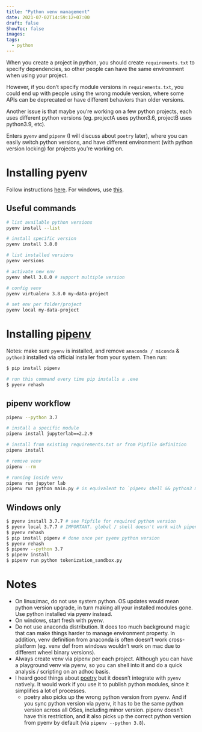 ```yaml
---
title: "Python venv management"
date: 2021-07-02T14:59:12+07:00
draft: false
ShowToc: false
images:
tags:
  - python
---
```


When you create a project in python, you should create `requirements.txt` to specify dependencies, so other people can have the same environment when using your project.


However, if you don’t specify module versions in `requirements.txt`, you could end up with people using the wrong module version, where some APIs can be deprecated or have different behaviors than older versions.


Another issue is that maybe you’re working on a few python projects, each uses different python versions (eg. projectA uses python3.6, projectB uses python3.9, etc).


Enters `pyenv` and `pipenv` (I will discuss about `poetry` later), where you can easily switch python versions, and have different environment (with python version locking) for projects you’re working on.


# Installing pyenv

Follow instructions [here](https://github.com/pyenv/pyenv). For windows, use [this](https://github.com/pyenv-win/pyenv-win).

## Useful commands

```bash
# list available python versions
pyenv install --list

# install specific version
pyenv install 3.8.0

# list installed versions
pyenv versions

# activate new env
pyenv shell 3.8.0 # support multiple version

# config venv
pyenv virtualenv 3.8.0 my-data-project

# set env per folder/project
pyenv local my-data-project
```


# Installing [pipenv](https://github.com/pypa/pipenv)

Notes: make sure `pyenv` is installed, and remove `anaconda / miconda` & `python3` installed via official installer from your system. Then run:

```bash
$ pip install pipenv

# run this command every time pip installs a .exe
$ pyenv rehash
```


## pipenv workflow

```bash
pipenv --python 3.7

# install a specific module
pipenv install jupyterlab==2.2.9

# install from existing requirements.txt or from Pipfile definition
pipenv install

# remove venv
pipenv --rm

# running inside venv
pipenv run jupyter lab
pipenv run python main.py # is equivalent to `pipenv shell && python3 main.py`
```

## Windows only

```bash
$ pyenv install 3.7.7 # see Pipfile for required python version
$ pyenv local 3.7.7 # IMPORTANT. global / shell doesn't work with pipenv
$ pyenv rehash
$ pip install pipenv # done once per pyenv python version
$ pyenv rehash
$ pipenv --python 3.7
$ pipenv install
$ pipenv run python tokenization_sandbox.py
```


# Notes

* On linux/mac, do not use system python. OS updates would mean python version upgrade, in turn making all your installed modules gone. Use python installed via pyenv instead.
* On windows, start fresh with pyenv.
* Do not use anaconda distribution. It does too much background magic that can make things harder to manage environment property. In addition, venv definition from anaconda is often doesn’t work cross-platform (eg. venv def from windows wouldn’t work on mac due to different wheel binary versions).
* Always create venv via pipenv per each project. Although you can have a playground venv via pyenv, so you can shell into it and do a quick analysis / scripting on an adhoc basis.
* I heard good things about [poetry](https://github.com/python-poetry/poetry) but it doesn’t integrate with `pyenv` natively. It would work if you use it to publish python modules, since it simplifies a lot of processes.
  * poetry also picks up the wrong python version from pyenv. And if you sync python version via pyenv, it has to be the same python version across all OSes, including minor version. pipenv doesn’t have this restriction, and it also picks up the correct python version from pyenv by default (via `pipenv --python 3.8`).
